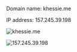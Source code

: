 Domain name: khessie.me

IP address: 157.245.39.198

![khessie.me](https://user-images.githubusercontent.com/83411128/198115789-759ab411-a2d9-4f84-9308-0cc99969561e.png)

![157.245.39.198](https://user-images.githubusercontent.com/83411128/198115890-971d3cb2-942a-4f81-9203-5c343963b7af.png)
